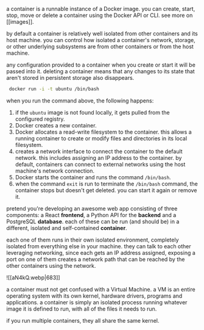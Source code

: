 a container is a runnable instance of a Docker image. you can create, start, stop, move or delete a container using the Docker API or CLI. see more on [[images]].

by default a container is relatively well isolated from other containers and its host machine. you can control how isolated a container's network, storage, or other underlying subsystems are from other containers or from the host machine.

any configuration provided to a container when you create or start it will be passed into it. deleting a container means that any changes to its state that aren't stored in persistent storage also disappears.

```bash
 docker run -i -t ubuntu /bin/bash
```

when you run the command above, the following happens:
1. if the `ubuntu` image is not found locally, it gets pulled from the configured registry.
2. Docker creates a new container.
3. Docker allocates a read-write filesystem to the container. this allows a running container to create or modify files and directories in its local filesystem.
4. creates a network interface to connect the container to the default network. this includes assigning an IP address to the container. by default, containers can connect to external networks using the host machine's network connection.
5. Docker starts the container and runs the command `/bin/bash`.
6. when the command `exit` is run to terminate the `/bin/bash` command, the container stops but doesn't get deleted. you can start it again or remove it.

pretend you're developing an awesome web app consisting of three components: a React **frontend**, a Python API for the **backend** and a PostgreSQL **database**. each of these can be run (and should be) in a different, isolated and self-contained **container**.

each one of them runs in their own isolated environment, completely isolated from everything else in your machine. they can talk to each other leveraging networking, since each gets an IP address assigned, exposing a port on one of them creates a network path that can be reached by the other containers using the network.

![[aN4kQ.webp|683]]

a container must not get confused with a Virtual Machine. a VM is an entire operating system with its own kernel, hardware drivers, programs and applications. a container is simply an isolated process running whatever image it is defined to run, with all of the files it needs to run.

if you run multiple containers, they all share the same kernel.